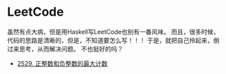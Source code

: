 # LeetCode

虽然有点大病，但是用Haskell写LeetCode也别有一番风味。
而且，很多时候，代码的思路是清晰的，但是，不知道要怎么写！！！
于是，就把自己拎起来，倒过来思考，从而解决问题。
不也挺好的吗？

- [2529. 正整数和负整数的最大计数](2529.md)
